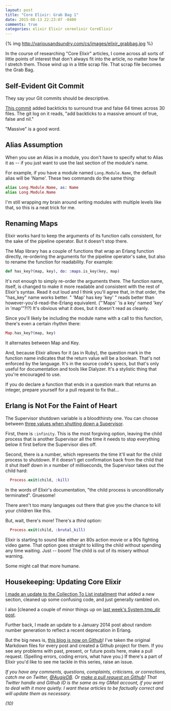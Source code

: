 ```yaml
---
layout: post
title: "Core Elixir: Grab Bag 1"
date: 2015-08-13 22:23:07 -0400
comments: true
categories: elixir Elixir coreelixir CoreElixir
---
```

{% img http://variousandsundry.com/cs/images/elixir_grabbag.jpg %}

In the course of researching "Core Elixir" articles, I come across all sorts of little points of interest that don't always fit into the article, no matter how far I stretch them. Those wind up in a little scrap file.  That scrap file becomes the Grab Bag.

## Self-Evident Git Commit

They say your Git commits should be descriptive.

[This commit](https://github.com/elixir-lang/elixir/commit/cf41811462d4d7e819aea73f3a33adb082fab9d4) added backticks to surround true and false 64 times across 30 files. The git log on it reads, "add backticks to a massive amount of true, false and nil." 

"Massive" is a good word.


## Alias Assumption

When you use an Alias in a module, you don't have to specify what to Alias it as -- if you just want to use the last section of the module's name. 

For example, if you have a module named `Long.Module.Name`, the default alias will be 'Name'.  These two commands do the same thing:

```elixir
alias Long.Module.Name, as: Name
alias Long.Module.Name
```

I'm still wrapping my brain around writing modules with multiple levels like that, so this is a neat trick for me.

## Renaming Maps

Elixir works hard to keep the arguments of its function calls consistent, for the sake of the pipeline operator. But it doesn't stop there.

The Map library has a couple of functions that wrap an Erlang function directly, re-ordering the arguments for the pipeline operator's sake, but also to rename the function for readability.  For example:

```elixir
def has_key?(map, key), do: :maps.is_key(key, map)
```

It's not enough to simply re-order the arguments there.  The function name, itself, is changed to make it more readable and consistent with the rest of Elixir's syntax.  Read it out loud and I think you'll agree that, in that order, the "has_key" name works better.  " 'Map' has key 'key' " reads better than however-you'd-read-the-Erlang equivalent.  ("'Maps' 'is a key' named 'key' in 'map'"?!?)  It's obvious what it does, but it doesn't read as cleanly.

Since you'll likely be including the module name with a call to this function, there's even a certain rhythm there:

```elixir
Map.has_key?(map, key)
```

It alternates between Map and Key.

And, because Elixir allows for it (as in Ruby), the question mark in the function name indicates that the return value will be a boolean.  That's not enforced by the language. It's in the source code's specs, but that's only useful for documentation and tools like Dialyzer.  It's a stylistic thing that you're encouraged to use.

If you do declare a function that ends in a question mark that returns an integer, prepare yourself for a pull request to fix that...

   
## Erlang is Not For the Faint of Heart

The Supervisor shutdown variable is a bloodthirsty one.  You can choose between [three values when shutting down a Supervisor](http://elixir-lang.org/docs/v1.0/elixir/Supervisor.Spec.html).  

First, there is `:infinity`.  This is the most forgiving option, leaving the child process that is another Supervisor all the time it needs to stop everything below it first before the Supervisor dies off.

Second, there is a number, which represents the time it'll wait for the child process to shutdown.  If it doesn't get confirmation back from the child that it shut itself down in  _x_ number of milliseconds, the Supervisor takes out the child hard:

```elixir
  Process.exit(child, :kill)
```

In the words of Elixir's documentation, "the child process is unconditionally terminated". Gruesome!

There aren't too many languages out there that  give you the chance to kill your children like this.

But, wait, there's more!  There's a _third_ option:

```elixir
  Process.exit(child, :brutal_kill)
```

Elixir is starting to sound like either an 80s action movie or a 90s fighting video game.  That option goes straight to killing the child without spending any time waiting. Just -- boom!  The child is out of its misery without warning.

Some might call that more humane.

## Housekeeping: Updating Core Elixir

[I made an update to the Collection To List installment](http://variousandsundry.com/cs/blog/2015/07/30/core-elixir-collection-to-list/) that added a new section, cleaned up some confusing code, and just generally rambled on.  

I also [cleaned a couple of minor things up on [last week's System.tmp_dir post](http://variousandsundry.com/cs/blog/2015/08/06/core-elixir-system-dot-tmp-dir-slash-0/).

Further back, I made an update to a January 2014 post about random number generation to reflect a recent deprecation in Erlang.

But the big news is, [this blog is now on Github](https://github.com/augiedb/VariousAndSundryCS)!  I've taken the original Markdown files for every post and created a Github project for them.  If you see any problems with past, present, or future posts here, make a pull request.  (Spelling errors, coding errors, what have you.)  If there's a part of Elixir you'd like to see me tackle in this series, raise an issue.
	
_If you have any comments, questions, complaints, criticisms, or corrections, catch me on Twitter, [@AugieDB](https://twitter.com/augiedb). Or [make a pull request on Github](https://github.com/augiedb/VariousAndSundryCS)!  That Twitter handle and Github ID is the same as my GMail account, if you want to deal with it more quietly. I want these articles to be factually correct and will update them as necessary._

_(10)_
